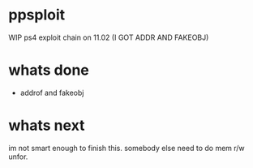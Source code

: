 # ppsploit
WIP ps4 exploit chain on 11.02 (I GOT ADDR AND FAKEOBJ)
# whats done
- addrof and fakeobj
# whats next
im not smart enough to finish this. somebody else need to do mem r/w unfor.

